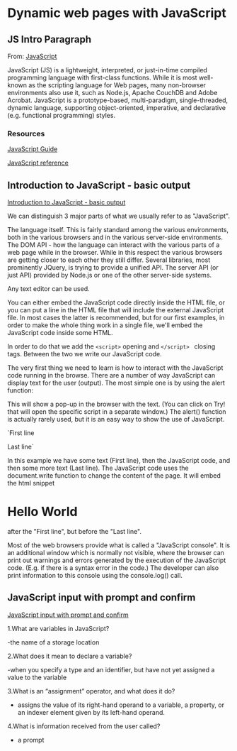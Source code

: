 # Dynamic web pages with JavaScript

## JS Intro Paragraph

From: [JavaScript](https://developer.mozilla.org/en-US/docs/Web/JavaScript)

JavaScript (JS) is a lightweight, interpreted, or just-in-time compiled programming language with first-class functions. While it is most well-known as the scripting language for Web pages, many non-browser environments also use it, such as Node.js, Apache CouchDB and Adobe Acrobat. JavaScript is a prototype-based, multi-paradigm, single-threaded, dynamic language, supporting object-oriented, imperative, and declarative (e.g. functional programming) styles.

### Resources

[JavaScript Guide](https://developer.mozilla.org/en-US/docs/Web/JavaScript/Guide)

[JavaScript reference](https://developer.mozilla.org/en-US/docs/Web/JavaScript/Reference)

## Introduction to JavaScript - basic output

[Introduction to JavaScript - basic output](https://code-maven.com/introduction-to-javascript)

We can distinguish 3 major parts of what we usually refer to as "JavaScript".

The language itself. This is fairly standard among the various environments, both in the various browsers and in the various server-side environments.
The DOM API - how the language can interact with the various parts of a web page while in the browser. While in this respect the various browsers are getting closer to each other they still differ. Several libraries, most prominently JQuery, is trying to provide a unified API.
The server API (or just API) provided by Node.js or one of the other server-side systems.

Any text editor can be used.

You can either embed the JavaScript code directly inside the HTML file, or you can put a line in the HTML file that will include the external JavaScript file. In most cases the latter is recommended, but for our first examples, in order to make the whole thing work in a single file, we'll embed the JavaScript code inside some HTML.

In order to do that we add the `<script>` opening and `</script> ` closing tags. Between the two we write our JavaScript code.

The very first thing we need to learn is how to interact with the JavaScript code running in the browse. There are a number of way JavaScript can display text for the user (output). The most simple one is by using the alert function:

This will show a pop-up in the browser with the text. (You can click on Try! that will open the specific script in a separate window.) The alert() function is actually rarely used, but it is an easy way to show the use of JavaScript.

`First line
<script>
 
document.write("<h1>Hello World</h1>");
 
</script>
Last line`  

In this example we have some text (First line), then the JavaScript code, and then some more text (Last line). The JavaScript code uses the document.write function to change the content of the page. It will embed the html snippet <h1>Hello World</h1> after the "First line", but before the "Last line".

Most of the web browsers provide what is called a "JavaScript console". It is an additional window which is normally not visible, where the browser can print out warnings and errors generated by the execution of the JavaScript code. (E.g. if there is a syntax error in the code.) The developer can also print information to this console using the console.log() call.

## JavaScript input with prompt and confirm


[JavaScript input with prompt and confirm](https://code-maven.com/javascript-input-with-prompt-and-confirm)

1.What are variables in JavaScript?

-the name of a storage location

2.What does it mean to declare a variable?

-when you specify a type and an identifier, but have not yet assigned a value to the variable

3.What is an “assignment” operator, and what does it do?

- assigns the value of its right-hand operand to a variable, a property, or an indexer element given by its left-hand operand.

4.What is information received from the user called?

- a prompt
